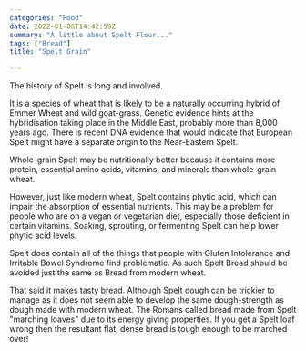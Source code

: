 ```yaml
---
categories: "Food"
date: 2022-01-06T14:42:59Z
summary: "A little about Spelt Flour..."
tags: ["Bread"]
title: "Spelt Grain"

---
```

The history of Spelt is long and involved. 

It is a species of wheat that is likely to be a naturally occurring hybrid of Emmer Wheat and wild goat-grass. Genetic evidence hints at the hybridisation taking place in the Middle East, probably more than 8,000 years ago. There is recent DNA evidence that would indicate that European Spelt might have a separate origin to the Near-Eastern Spelt.

Whole-grain Spelt may be nutritionally better because it contains more protein, essential amino acids, vitamins, and minerals than whole-grain wheat.

However, just like modern wheat, Spelt contains phytic acid, which can impair the absorption of essential nutrients. This may be a problem for people who are on a vegan or vegetarian diet, especially those deficient in certain vitamins. Soaking, sprouting, or fermenting Spelt can help lower phytic acid levels.

Spelt does contain all of the things that people with Gluten Intolerance and Irritable Bowel Syndrome find problematic. As such Spelt Bread should be avoided just the same as Bread from modern wheat.

That said it makes tasty bread. Although Spelt dough can be trickier to manage as it does not seem able to develop the same dough-strength as dough made with modern wheat. The Romans called bread made from Spelt "marching loaves" due to its energy giving properties. If you get a Spelt loaf wrong then the resultant flat, dense bread is tough enough to be marched over!